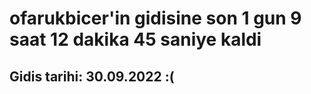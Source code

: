 # ofarukbicer'in gidisine son 1 gun 9 saat 12 dakika 45 saniye kaldi

## Gidis tarihi: 30.09.2022 :(